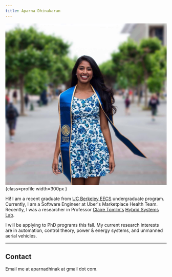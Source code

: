 ```yaml
---
title: Aparna Dhinakaran
---
```



![](img/profile.jpg "This is me."){class=profile width=300px }

Hi! I am a recent graduate from [UC Berkeley EECS](https://eecs.berkeley.edu) undergraduate program. Currently, I am a Software Engineer at Uber's Marketplace Health Team. Recently, I was a researcher in Professor [Claire Tomlin's](https://people.eecs.berkeley.edu/~tomlin/) [Hybrid Systems Lab](http://hybrid.eecs.berkeley.edu).

I will be applying to PhD programs this fall. My current research interests are in automation, control theory, power & energy systems, and unmanned aerial vehicles.

------

Contact
--------

Email me at aparnadhinak at gmail dot com.
